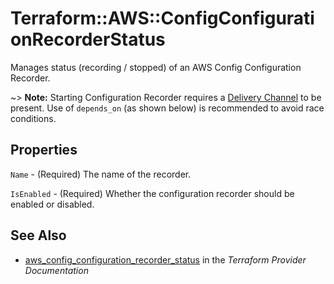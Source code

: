# Terraform::AWS::ConfigConfigurationRecorderStatus

Manages status (recording / stopped) of an AWS Config Configuration Recorder.

~> **Note:** Starting Configuration Recorder requires a [Delivery Channel](/docs/providers/aws/r/config_delivery_channel.html) to be present. Use of `depends_on` (as shown below) is recommended to avoid race conditions.

## Properties

`Name` - (Required) The name of the recorder.

`IsEnabled` - (Required) Whether the configuration recorder should be enabled or disabled.


## See Also

* [aws_config_configuration_recorder_status](https://www.terraform.io/docs/providers/aws/r/config_configuration_recorder_status.html) in the _Terraform Provider Documentation_